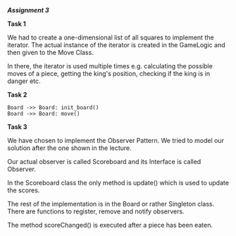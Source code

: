 ***Assignment 3***

**Task 1**

We had to create a one-dimensional list of all squares to implement the iterator. The actual instance of the iterator is created in the GameLogic and then given to the Move Class.

In there, the iterator is used multiple times e.g. calculating the possible moves of a piece, getting the king's position, checking if the king is in danger etc.

**Task 2**

```puml
Board ->> Board: init_board()
Board ->> Board: move()
```

**Task 3**

We have chosen to implement the Observer Pattern. We tried to model our solution after the one shown in the lecture.

Our actual observer is called Scoreboard and its Interface is called Observer.

In the Scoreboard class the only method is update() which is used to update the scores.

The rest of the implementation is in the Board or rather Singleton class. There are functions to register, remove and notify observers.

The method scoreChanged() is executed after a piece has been eaten.

